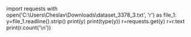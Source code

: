 import requests 
with open('C:\\Users\\Cheslav\\Downloads\\dataset_3378_3.txt', 'r') as file_1:
    y=file_1.readline().strip()
    print(y)
    print(type(y))
    r=requests.get(y)
    r=r.text
    print(r.count('\n')) 
